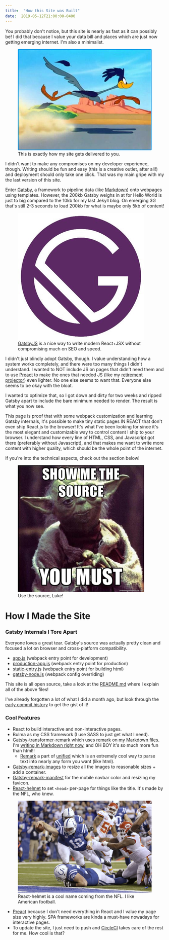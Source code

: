 ```yaml
---
title:  "How this Site was Built"
date:  2019-05-12T21:00:00-0400
---
```

You probably don't notice, but this site is nearly as fast as it can possibly be! I did that because I value your data bill and places which are just now getting emerging internet. I'm also a minimalist.
<figure>
<img src="./road-runner.jpg" alt="Road runner" />
<figcaption>This is exactly how my site gets delivered to you.</figcaption>
</figure>

I didn't want to make any compromises on my developer experience, though. Writing should be fun and easy (this is a creative outlet, after all!) and deployment should only take one click. That was my main gripe with my the last version of this site.

Enter [Gatsby](https://gatsbyjs.org), a framework to pipeline data (like [Markdown](https://en.wikipedia.org/wiki/Markdown)) onto webpages using templates. However, the 200kb Gatsby weighs in at for Hello World is just to big compared to the 10kb for my last Jekyll blog. On emerging 3G that's still 2-3 seconds to load 200kb for what is maybe only 5kb of content!
<figure>
<img src="./gatsby-logo.jpg" alt="Gatsby logo" />
<figcaption><a href="https://www.gatsbyjs.org">GatsbyJS</a> is a nice way to write modern React+JSX without compromising much on SEO and speed.</figcaption>
</figure>

I didn't just blindly adopt Gatsby, though. I value understanding how a system works completely, and there were too many things I didn't understand. I wanted to NOT include JS on pages that didn't need them and to use [Preact](https://preactjs.com) to make the ones that needed JS (like my [retirement projector](/posts/money/early-retirement)) even lighter. No one else seems to want that. Everyone else seems to be okay with the bloat.

I wanted to optimize that, so I got down and dirty for two weeks and ripped Gatsby apart to include the bare minimum needed to render. The result is what you now see.

This page is proof that with some webpack customization and learning Gatsby internals, it's possible to make tiny static pages IN REACT that don't even ship React.js to the browser!
It's what I've been looking for since it's the most elegant and customizable way to control content I ship to your browser.
I understand how every line of HTML, CSS, and Javascript got there (preferably without Javascript), and that makes me want to write more content with higher quality, which should be the whole point of the internet.

If you're into the technical aspects, check out the section below!

<figure>
<img src="show-me-the-source-yoda.jpg" alt="Show me the source" />
<figcaption>Use the source, Luke!</figcaption>
</figure>

# How I Made the Site
### Gatsby Internals I Tore Apart
Everyone loves a great tear. Gatsby's source was actually pretty clean and focused a lot on browser and cross-platform compatibility.

- [app.js](https://github.com/thesmartwon/thesmartwon.com/blob/master/src/app.js) (webpack entry point for development)
- [production-app.js](https://github.com/thesmartwon/thesmartwon.com/blob/master/src/production-app.js) (webpack entry point for production)
- [static-entry.js](https://github.com/thesmartwon/thesmartwon.com/blob/master/src/static-entry.js#L79) (webpack entry point for building html)
- [gatsby-node.js](https://github.com/thesmartwon/thesmartwon.com/blob/master/gatsby-node.js#L87) (webpack config overriding)

This site is all open source, take a look at the [README.md](https://github.com/thesmartwon/thesmartwon.com) where I explain all of the above files!

I've already forgotten a lot of what I did a month ago, but look through the [early commit history](https://github.com/thesmartwon/thesmartwon.com/commits/master?after=b06392c74dca5c55b9c25bfdbd17a41b4f025c26+34) to get the gist of it!

### Cool Features

- React to build interactive and non-interactive pages.
- Bulma as my CSS framework (I use SASS to just get what I need).
- [Gatsby-transformer-remark](https://github.com/gatsbyjs/gatsby/tree/master/packages/gatsby-transformer-remark) which uses [remark](https://remark.js.org) on [my Markdown files.](https://github.com/thesmartwon/thesmartwon.com/tree/master/src/posts) I'm [writing in Markdown right now,](https://github.com/thesmartwon/thesmartwon.com/blob/master/src/posts/coding/this-site.md) and OH BOY it's so much more fun than html!!
  - [Remark](https://remark.js.org) a part of [unified](https://unified.js.org) which is an extremely cool way to parse text into nearly any form you want (like html).
- [Gatsby-remark-images](https://github.com/gatsbyjs/gatsby/tree/master/packages/gatsby-remark-images) to resize all the images to reasonable sizes + add a container.
- [Gatsby-remark-manifest](https://github.com/gatsbyjs/gatsby/tree/master/packages/gatsby-plugin-manifest) for the mobile navbar color and resizing my favicon.
- [React-helmet](https://github.com/nfl/react-helmet) to set `<head>` per-page for things like the title. It's made by the NFL, who knew.

<figure>
<img src="./football.jpg" alt="Getting tackled" />
<figcaption>React-helmet is a cool name coming from the NFL. I like American football.</figcaption>
</figure>

- [Preact](https://preactjs.com/) because I don't need everything in React and I value my page size very highly. SPA frameworks are kinda a must-have nowadays for interactive pages.
- To update the site, I just need to push and [CircleCI](https://circleci.com/blog/deploying-documentation-to-github-pages-with-continuous-integration) takes care of the rest for me. How cool is that? 
